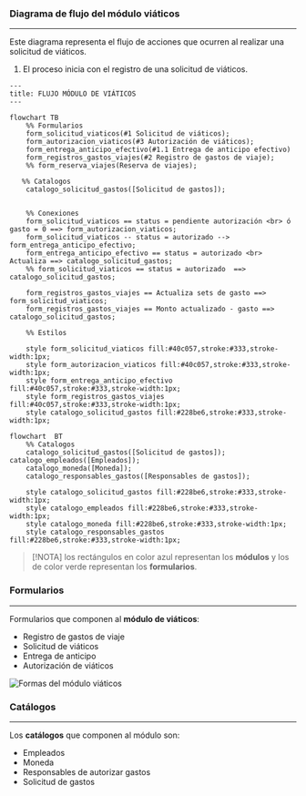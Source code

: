 ### Diagrama de flujo del módulo viáticos
---
Este diagrama representa el flujo de acciones que ocurren al realizar una solicitud de viáticos.

1. El proceso inicia con el registro de una solicitud de viáticos.

```mermaid
---
title: FLUJO MÓDULO DE VIÁTICOS
---

flowchart TB
    %% Formularios
    form_solicitud_viaticos(#1 Solicitud de viáticos);
    form_autorizacion_viaticos(#3 Autorización de viáticos);
    form_entrega_anticipo_efectivo(#1.1 Entrega de anticipo efectivo)
    form_registros_gastos_viajes(#2 Registro de gastos de viaje);
    %% form_reserva_viajes(Reserva de viajes);
    
   %% Catalogos
    catalogo_solicitud_gastos([Solicitud de gastos]);


    %% Conexiones
    form_solicitud_viaticos == status = pendiente autorización <br> ó gasto = 0 ==> form_autorizacion_viaticos;
    form_solicitud_viaticos -- status = autorizado --> form_entrega_anticipo_efectivo;
    form_entrega_anticipo_efectivo == status = autorizado <br> Actualiza ==> catalogo_solicitud_gastos;
    %% form_solicitud_viaticos == status = autorizado  ==> catalogo_solicitud_gastos;

    form_registros_gastos_viajes == Actualiza sets de gasto ==> form_solicitud_viaticos;
    form_registros_gastos_viajes == Monto actualizado - gasto ==> catalogo_solicitud_gastos;
  
    %% Estilos

    style form_solicitud_viaticos fill:#40c057,stroke:#333,stroke-width:1px;
    style form_autorizacion_viaticos fill:#40c057,stroke:#333,stroke-width:1px;
    style form_entrega_anticipo_efectivo fill:#40c057,stroke:#333,stroke-width:1px; 
    style form_registros_gastos_viajes fill:#40c057,stroke:#333,stroke-width:1px;
    style catalogo_solicitud_gastos fill:#228be6,stroke:#333,stroke-width:1px;
```
```mermaid
flowchart  BT
	%% Catalogos
    catalogo_solicitud_gastos([Solicitud de gastos]); catalogo_empleados([Empleados]);
    catalogo_moneda([Moneda]);
    catalogo_responsables_gastos([Responsables de gastos]);
 
    style catalogo_solicitud_gastos fill:#228be6,stroke:#333,stroke-width:1px; 
    style catalogo_empleados fill:#228be6,stroke:#333,stroke-width:1px;
    style catalogo_moneda fill:#228be6,stroke:#333,stroke-width:1px;
    style catalogo_responsables_gastos fill:#228be6,stroke:#333,stroke-width:1px;
```


> [!NOTA]
> los rectángulos en color azul representan los **módulos** y los de color verde representan los **formularios**.

### Formularios
---
Formularios que componen al **módulo de viáticos**:
- Registro de gastos de viaje
- Solicitud de viáticos
- Entrega de anticipo
- Autorización de viáticos

![Formas del módulo viáticos](formasModViaticos.png)

### Catálogos
---
Los **catálogos** que componen al módulo son:
- Empleados
- Moneda
- Responsables de autorizar gastos
- Solicitud de gastos